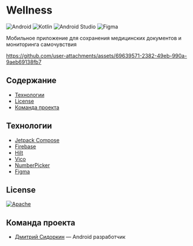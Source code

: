 # Wellness
![Android](https://img.shields.io/badge/Android-3DDC84?style=for-the-badge&logo=android&logoColor=white)
![Kotlin](https://img.shields.io/badge/kotlin-%237F52FF.svg?style=for-the-badge&logo=kotlin&logoColor=white)
![Android Studio](https://img.shields.io/badge/android%20studio-346ac1?style=for-the-badge&logo=android%20studio&logoColor=white)
![Figma](https://img.shields.io/badge/figma-%23F24E1E.svg?style=for-the-badge&logo=figma&logoColor=white)

Мобильное приложение для сохранения медицинских документов и мониторинга самочувствия

https://github.com/user-attachments/assets/69639571-2382-49eb-990a-9aeb69138fb7

## Содержание
- [Технологии](#технологии)
- [License](#license)
- [Команда проекта](#команда-проекта)

## Технологии
- [Jetpack Compose](https://developer.android.com/compose)
- [Firebase](https://firebase.google.com/)
- [Hilt](https://dagger.dev/hilt/)
- [Vico](https://github.com/patrykandpatrick/vico)
- [NumberPicker](https://github.com/ChargeMap/Compose-NumberPicker)
- [Figma](https://www.figma.com/design/KsD1pMncINOjiUprbiKvml/wellness?node-id=0-1&node-type=canvas&t=mbdPbDSC0sERPRoE-0)

## License
[![Apache](https://img.shields.io/badge/apache-%23D42029.svg?style=for-the-badge&logo=apache&logoColor=white)](./LICENSE)

## Команда проекта
- [Дмитрий Сидоркин](https://t.me/sid00r) — Android разработчик
